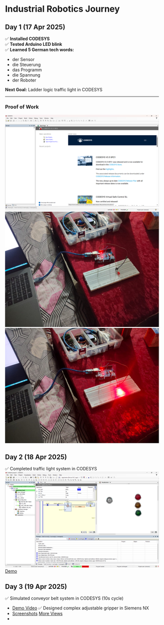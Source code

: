 # Industrial Robotics Journey  
## Day 1 (17 Apr 2025)  

✅ **Installed CODESYS**  
✅ **Tested Arduino LED blink**  
✅ **Learned 5 German tech words:**  
   - der Sensor  
   - die Steuerung  
   - das Programm  
   - die Spannung  
   - der Roboter  

**Next Goal:** Ladder logic traffic light in CODESYS  

---

### Proof of Work  
![CODESYS Installation](CODESYS-Installation.png)  
![Arduino LED OFF](Arduino-Blink-LED-OFF.jpg)  
![Arduino LED ON](Arduino-Blink-LED-ON.jpg) 

## Day 2 (18 Apr 2025)
✅ Completed traffic light system in CODESYS
![Logic](TrafficLight_Logic.png)
[Demo](TrafficLight_Demo.mp4)
## Day 3 (19 Apr 2025)
✅ Simulated conveyor belt system in CODESYS (10s cycle)
- [Demo Video](Day3/ConveyorBelt_Demo.mp4)
✅ Designed complex adjustable gripper in Siemens NX
- [Screenshots](Day3/Adjustable_Gripper_1.png) [More Views](Day3/Adjustable_Gripper_2.png)
- 
